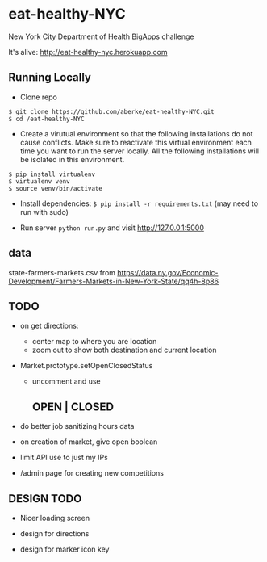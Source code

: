eat-healthy-NYC
==============

New York City Department of Health BigApps challenge

It's alive: <http://eat-healthy-nyc.herokuapp.com>

Running Locally
---

* Clone repo 

```
$ git clone https://github.com/aberke/eat-healthy-NYC.git
$ cd /eat-healthy-NYC
```

* Create a virutual environment so that the following installations do not cause conflicts.  Make sure to reactivate this virtual environment each time you want to run the server locally.  All the following installations will be isolated in this environment.

```
$ pip install virtualenv
$ virtualenv venv
$ source venv/bin/activate
```

* Install dependencies: ```$ pip install -r requirements.txt``` (may need to run with sudo)

* Run server ```python run.py``` and visit <http://127.0.0.1:5000>




data
---
state-farmers-markets.csv from https://data.ny.gov/Economic-Development/Farmers-Markets-in-New-York-State/qq4h-8p86


TODO
---

- on get directions:
	- center map to where you are location
	- zoom out to show both destination and current location

- Market.prototype.setOpenClosedStatus
	- uncomment and use <h2 id='open-closed-title'>OPEN | CLOSED</h2>

- do better job sanitizing hours data

- on creation of market, give open boolean

- limit API use to just my IPs

- /admin page for creating new competitions


DESIGN TODO
---

- Nicer loading screen

- design for directions

- design for marker icon key

































